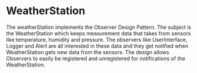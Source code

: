 # WeatherStation
 The weatherStation implements the Observer Design Pattern. 
 The subject is the WeatherStation which keeps measurement data that takes from sensors like temperature, humidity and pressure. 
 The observers like UserInterface, Logger and Alert are all interested in these data and they get notified when WeatherStation gets new data from the sensors. 
 The design allows Observers to easily be registered and unregistered for notifications of the WeatherStation. 


